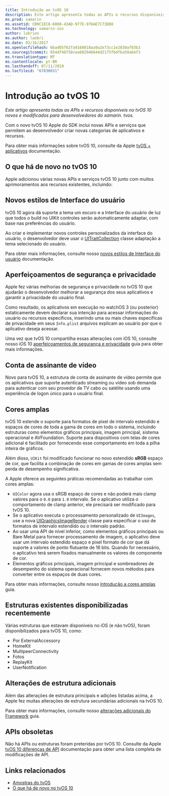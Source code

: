 ```yaml
---
title: Introdução ao tvOS 10
description: Este artigo apresenta todas as APIs e recursos disponíveis no tvOS 10 novos e modificados para desenvolvedores do xamarin. tvos.
ms.prod: xamarin
ms.assetid: CB9C1EC8-6008-43AD-977E-976AE7C73DD8
ms.technology: xamarin-ios
author: lobrien
ms.author: laobri
ms.date: 03/16/2017
ms.openlocfilehash: 6bad05f62fa9168818aa9a2e73cc1e2830af03b3
ms.sourcegitcommit: 654df48758cea602946644d2175fbdfba59a64f3
ms.translationtype: MT
ms.contentlocale: pt-BR
ms.lasthandoff: 07/11/2019
ms.locfileid: "67830031"
---
```

# <a name="introduction-to-tvos-10"></a>Introdução ao tvOS 10

_Este artigo apresenta todas as APIs e recursos disponíveis no tvOS 10 novos e modificados para desenvolvedores do xamarin. tvos._

Com o novo tvOS 10 Apple do SDK inclui novas APIs e serviços que permitem ao desenvolvedor criar novas categorias de aplicativos e recursos. 

Para obter mais informações sobre tvOS 10, consulte da Apple [tvOS + aplicativos](https://developer.apple.com/tvos/) documentação.

## <a name="whats-new-in-tvos-10"></a>O que há de novo no tvOS 10

Apple adicionou várias novas APIs e serviços tvOS 10 junto com muitos aprimoramentos aos recursos existentes, incluindo:

## <a name="new-user-interface-styles"></a>Novos estilos de Interface do usuário

tvOS 10 agora dá suporte a tema um escuro e a Interface do usuário de luz que todos o build no UIKit controles serão automaticamente adaptar, com base nas preferências do usuário.

Ao criar e implementar novos controles personalizados da interface do usuário, o desenvolvedor deve usar o [UITraitCollection](https://developer.apple.com/reference/uikit/uitraitcollection) classe adaptação a tema selecionado do usuário.

Para obter mais informações, consulte nosso [novos estilos de Interface do usuário](~/ios/tvos/platform/user-interface-styles.md) documentação.

## <a name="security-and-privacy-enhancements"></a>Aperfeiçoamentos de segurança e privacidade

Apple fez várias melhorias de segurança e privacidade no tvOS 10 que ajudarão o desenvolvedor melhorar a segurança dos seus aplicativos e garantir a privacidade do usuário final.

Como resultado, os aplicativos em execução no watchOS 3 (ou posterior) estaticamente devem declarar sua intenção para acessar informações do usuário ou recursos específicos, inserindo uma ou mais chaves específicas de privacidade em seus `Info.plist` arquivos explicam ao usuário por que o aplicativo deseja acessar.

Uma vez que tvOS 10 compartilha essas alterações com iOS 10, consulte nosso iOS 10 [aperfeiçoamentos de segurança e privacidade](~/ios/app-fundamentals/security-privacy.md) guia para obter mais informações.

## <a name="video-subscriber-account"></a>Conta de assinante de vídeo

Novo para tvOS 10, a estrutura de conta de assinante de vídeo permite que os aplicativos que suporte autenticado streaming ou vídeo sob demanda para autenticar com seu provedor de TV cabo ou satélite usando uma experiência de logon único para o usuário final.

<!--To find out more, please see our [Video Subscriber Account](~/ios/platform-features/introduction-to-ios10/video-subscriber-account/) guide.-->

## <a name="wide-color"></a>Cores amplas

tvOS 10 estende o suporte para formatos de pixel de intervalo estendido e espaços de cores de toda a gama de cores em todo o sistema, incluindo estruturas como elementos gráficos principais, imagem principal, sistema operacional e AVFoundation. Suporte para dispositivos com telas de cores adicional é facilitado por fornecendo esse comportamento em toda a pilha inteira de gráficos.

Além disso, `UIKit` foi modificado funcionar no novo estendido **sRGB** espaço de cor, que facilita a combinação de cores em gamas de cores amplas sem perda de desempenho significativa.

A Apple oferece as seguintes práticas recomendadas ao trabalhar com cores amplas:

- `UIColor` agora usa o sRGB espaço de cores e não poderá mais clamp valores para o `0.0` para `1.0` intervalo. Se o aplicativo utiliza o comportamento de clamp anterior, ele precisará ser modificado para tvOS 10.
- Se o aplicativo executa o processamento personalizado de `UIImages`, use a nova [UIGraphicsImageRender](https://developer.apple.com/reference/uikit/uigraphicsimagerenderer) classe para especificar o uso de formatos de intervalo estendido ou o intervalo padrão.
- Ao usar uma API de nível inferior, como elementos gráficos principais ou Bare Metal para fornecer processamento de imagem, o aplicativo deve usar um intervalo estendido espaço e pixel formato de cor que dá suporte a valores de ponto flutuante de 16 bits. Quando for necessário, o aplicativo terá serem fixados manualmente os valores de componente de cor.
- Elementos gráficos principais, imagem principal e sombreadores de desempenho do sistema operacional fornecem novos métodos para converter entre os espaços de duas cores.

Para obter mais informações, consulte nosso [Introdução a cores amplas](~/ios/platform/wide-color.md) guia.

## <a name="newly-available-existing-frameworks"></a>Estruturas existentes disponibilizadas recentemente

Várias estruturas que estavam disponíveis no iOS (e não tvOS), foram disponibilizados para tvOS 10, como:

- Por ExternalAccessory
- HomeKit
- MultipeerConnectivity
- Fotos
- ReplayKit
- UserNotification

## <a name="additional-framework-changes"></a>Alterações de estrutura adicionais

Além das alterações de estrutura principais e adições listadas acima, a Apple fez muitas alterações de estrutura secundárias adicionais na tvOS 10.

Para obter mais informações, consulte nosso [alterações adicionais do Framework](~/ios/tvos/platform/introduction-to-tvos10/additional-framework-changes.md) guia.

## <a name="deprecated-apis"></a>APIs obsoletas

Não há APIs ou estruturas foram preteridas por tvOS 10. Consulte da Apple [tvOS 10 diferenças de API](https://developer.apple.com/library/prerelease/content/releasenotes/General/tvOS10APIDiffs/index.html) documentação para obter uma lista completa de modificações de API.



## <a name="related-links"></a>Links relacionados

- [Amostras do tvOS](https://developer.xamarin.com/samples/tvos/all/)
- [O que há de novo no tvOS 10](https://developer.apple.com/library/prerelease/content/releasenotes/General/WhatsNewinTVOS/Articles/tvOS10.html#//apple_ref/doc/uid/TP40017259-SW1)
